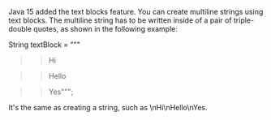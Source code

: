 Java 15 added the text blocks feature. You can create multiline strings
using text blocks. The multiline string has to be written inside of a
pair of triple-double quotes, as shown in the following example:

String textBlock = \"\"\"

> > Hi

> > Hello

> > Yes\"\"\";

It's the same as creating a string, such as \\nHi\\nHello\\nYes.